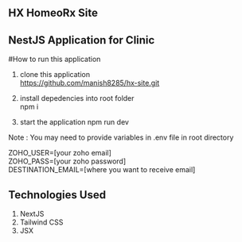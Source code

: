 ## HX HomeoRx Site
## NestJS Application for Clinic  

#How to run this application 
1. clone this application   
https://github.com/manish8285/hx-site.git  

2. install depedencies into root folder  
npm i

3. start the application 
npm run dev

Note : You may need to provide variables in .env file in root directory  

ZOHO_USER=[your zoho email]  
ZOHO_PASS=[your zoho password]  
DESTINATION_EMAIL=[where you want to receive email]  


## Technologies Used  
1. NextJS  
2. Tailwind CSS  
3. JSX








